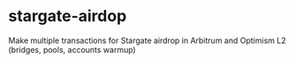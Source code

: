 # stargate-airdop
Make multiple transactions for Stargate airdrop in Arbitrum and Optimism L2 (bridges, pools, accounts warmup)
